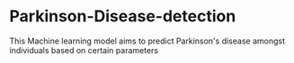 # Parkinson-Disease-detection
This Machine learning model aims to predict Parkinson's disease amongst individuals based on certain parameters

